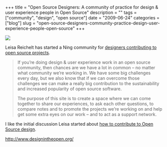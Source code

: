 +++
title = "Open Source Designers: A community of practice for design & user experience people in Open Source"
description = ""
tags = ["community", "design", "open source"]
date = "2009-06-24"
categories = ["blog"]
slug = "open-source-designers-community-practice-design-user-experience-people-open-source"
+++



  <div class="notebook-screenshot"><a href="http://www.designintheopen.org/"><img src="http://media.konigi.com/bluga/wt4a421b0645a4e_0.jpg"/></a></div><p>Leisa Reichelt has started a Ning community for <a href="http://www.designintheopen.org/">designers contributing to open source projects</a>. </p>
<blockquote><p>If you’re doing design &amp; user experience work in an open source community, then chances are we have a lot in common – no matter what community we’re working in. We have some big challenges every day, but we also know that if we can overcome those challenges we can make a really big contribution to the sustainability and increased popularity of open source software.</p>
<p>The purpose of this site is to create a space where we can come together to share our experiences, to ask each other questions, to compare notes and to promote the projects we’re working on and help get some extra eyes on our work – and to act as a support network.</p></blockquote>
<p>I like the initial discussion Leisa started about <a href="http://www.designintheopen.org/forum/topics/best-ways-for-uxdesigners-to">how to contribute to Open Source design</a>.</p>
    
  <a href="http://www.designintheopen.org/">http://www.designintheopen.org/</a>
